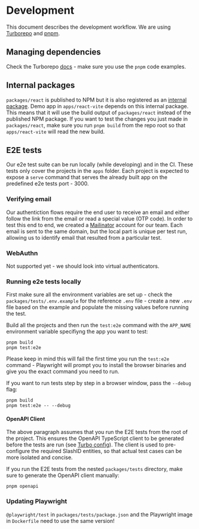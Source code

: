 # Development

This document describes the development workflow. We are using [Turborepo](https://turbo.build/repo/docs) and [pnpm](https://pnpm.io/motivation).

## Managing dependencies

Check the Turborepo [docs](https://turbo.build/repo/docs/handbook/package-installation#addingremovingupgrading-packages) - make sure you use the `pnpm` code examples.

## Internal packages

`packages/react` is published to NPM but it is also registered as an [internal package](https://turbo.build/repo/docs/handbook/sharing-code/internal-packages). Demo app in `apps/react-vite` depends on this internal package. This means that it will use the build output of `packages/react` instead of the published NPM package. If you want to test the changes you just made in `packages/react`, make sure you run `pnpm build` from the repo root so that `apps/react-vite` will read the new build.

## E2E tests

Our e2e test suite can be run locally (while developing) and in the CI. These tests only cover the projects in the `apps` folder. Each project is expected to expose a `serve` command that serves the already built app on the predefined e2e tests port - 3000.

### Verifying email

Our authentiction flows require the end user to receive an email and either follow the link from the email or read a special value (OTP code).
In order to test this end to end, we created a [Mailinator](https://www.mailinator.com/v4/private/inboxes.jsp?to=*) account for our team.
Each email is sent to the same domain, but the local part is unique per test run, allowing us to identify email that resulted from a particular test.

### WebAuthn

Not supported yet - we should look into virtual authenticators.

### Running e2e tests locally

First make sure all the environment variables are set up - check the `packages/tests/.env.example` for the reference `.env` file - create a new `.env` file based on the example and populate the missing values before running the test.

Build all the projects and then run the `test:e2e` command with the `APP_NAME` environment variable specifiyng the app you want to test:

```
pnpm build
pnpm test:e2e
```

Please keep in mind this will fail the first time you run the `test:e2e` command - Playwright will prompt you to install the browser binaries and give you the exact command you need to run.

If you want to run tests step by step in a browser window, pass the `--debug` flag:

```
pnpm build
pnpm test:e2e -- --debug
```

#### OpenAPI Client

The above paragraph assumes that you run the E2E tests from the root of the project. This ensures the OpenAPI TypeScript client to be generated before the tests are run (see [Turbo config](./turbo.json#L14)). The client is used to pre-configure the required SlashID entities, so that actual test cases can be more isolated and concise.

If you run the E2E tests from the nested `packages/tests` directory, make sure to generate the OpenAPI client manually:

```
pnpm openapi
```

### Updating Playwright

`@playwright/test` in `packages/tests/package.json` and the Playwright image in `Dockerfile` need to use the same version!

